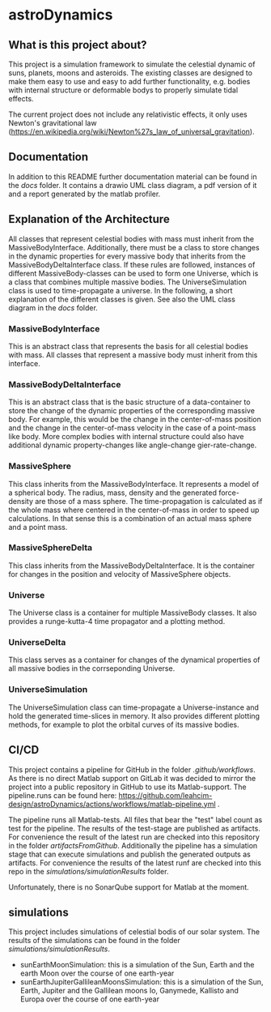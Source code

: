 # astroDynamics


## What is this project about?
This project is a simulation framework to simulate the celestial dynamic of suns, planets, moons and asteroids. 
The existing classes are designed to make them easy to use and easy to add further functionality, e.g. bodies with internal structure or deformable bodys to properly simulate tidal effects.

The current project does not include any relativistic effects, it only uses Newton's gravitational law (https://en.wikipedia.org/wiki/Newton%27s_law_of_universal_gravitation). 

## Documentation
In addition to this README further documentation material can be found in the *docs* folder. It contains a drawio UML class diagram, a pdf version of it and a report generated by the matlab profiler. 

## Explanation of the Architecture
All classes that represent celestial bodies with mass must inherit from the MassiveBodyInterface. Additionally, there must be a class to store changes in the dynamic properties for every massive body that inherits from the MassiveBodyDeltaInterface class. If these rules are followed, instances of different MassiveBody-classes can be used to form one Universe, which is a class that combines multiple massive bodies. The UniverseSimulation class is used to time-propagate a universe. 
In the following, a short explanation of the different classes is given. See also the UML class diagram in the *docs* folder.

### MassiveBodyInterface
This is an abstract class that represents the basis for all celestial bodies with mass. All classes that represent a massive body must inherit from this interface.

### MassiveBodyDeltaInterface
This is an abstract class that is the basic structure of a data-container to store the change of the dynamic properties of the corresponding massive body. For example, this would be the change in the center-of-mass position and the change in the center-of-mass velocity in the case of a point-mass like body. More complex bodies with internal structure could also have additional dynamic property-changes like angle-change gier-rate-change. 

### MassiveSphere
This class inherits from the MassiveBodyInterface. It represents a model of a spherical body. The radius, mass, density and the generated force-density are those of a mass sphere. The time-propagation is calculated as if the whole mass where centered in the center-of-mass in order to speed up calculations. In that sense this is a combination of an actual mass sphere and a point mass.

### MassiveSphereDelta
This class inherits from the MassiveBodyDeltaInterface. It is the container for changes in the position and velocity of MassiveSphere objects.

### Universe
The Universe class is a container for multiple MassiveBody classes. It also provides a runge-kutta-4 time propagator and a plotting method. 

### UniverseDelta
This class serves as a container for changes of the dynamical properties of all massive bodies in the corrseponding Universe. 

### UniverseSimulation
The UniverseSimulation class can time-propagate a Universe-instance and hold the generated time-slices in memory. It also provides different plotting methods, for example to plot the orbital curves of its massive bodies. 

## CI/CD
This project contains a pipeline for GitHub in the folder *.github/workflows*. As there is no direct Matlab support on GitLab it was decided to mirror the project into a public repository in GitHub to use its Matlab-support. The pipeline.runs can be found here: https://github.com/leahcim-design/astroDynamics/actions/workflows/matlab-pipeline.yml .

The pipeline runs all Matlab-tests. All files that bear the "test" label count as test for the pipeline. The results of the test-stage are published as artifacts. For convenience the result of the latest run are checked into this repository in the folder *artifactsFromGithub*.
Additionally the pipeline has a simulation stage that can execute simulations and publish the generated outputs as artifacts. For convenience the results of the latest runf are checked into this repo in the *simulations/simulationResults* folder. 

Unfortunately, there is no SonarQube support for Matlab at the moment. 
## simulations
This project includes simulations of celestial bodis of our solar system. The results of the simulations can be found in the folder *simulations/simulationResults*. 
- sunEarthMoonSimulation: this is a simulation of the Sun, Earth and the earth Moon over the course of one earth-year
- sunEarthJupiterGallileanMoonsSimulation: this is a simulation of the Sun, Earth, Jupiter and the Gallilean moons Io, Ganymede, Kallisto and Europa over the course of one earth-year